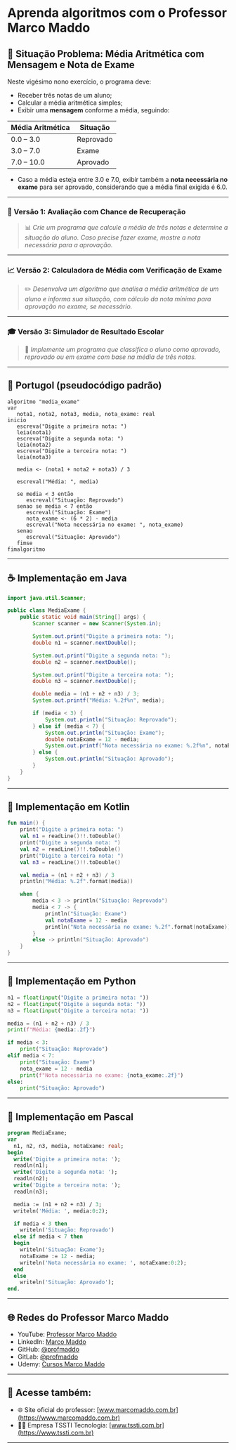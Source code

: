 # Aprenda algoritmos com o Professor Marco Maddo

## 🧠 Situação Problema: Média Aritmética com Mensagem e Nota de Exame

Neste vigésimo nono exercício, o programa deve:

- Receber três notas de um aluno;
- Calcular a média aritmética simples;
- Exibir uma **mensagem** conforme a média, seguindo:

| Média Aritmética | Situação   |
|------------------|------------|
| 0.0 – 3.0        | Reprovado  |
| 3.0 – 7.0        | Exame      |
| 7.0 – 10.0       | Aprovado   |

- Caso a média esteja entre 3.0 e 7.0, exibir também a **nota necessária no exame** para ser aprovado, considerando que a média final exigida é 6.0.

---

### 🧪 Versão 1: Avaliação com Chance de Recuperação
> 📊 *Crie um programa que calcule a média de três notas e determine a situação do aluno. Caso precise fazer exame, mostre a nota necessária para a aprovação.*

---

### 📈 Versão 2: Calculadora de Média com Verificação de Exame
> ✏️ *Desenvolva um algoritmo que analisa a média aritmética de um aluno e informa sua situação, com cálculo da nota mínima para aprovação no exame, se necessário.*

---

### 🎓 Versão 3: Simulador de Resultado Escolar
> 🎯 *Implemente um programa que classifica o aluno como aprovado, reprovado ou em exame com base na média de três notas.*

---

## 💬 Portugol (pseudocódigo padrão)

```portugol
algoritmo "media_exame"
var
   nota1, nota2, nota3, media, nota_exame: real
inicio
   escreva("Digite a primeira nota: ")
   leia(nota1)
   escreva("Digite a segunda nota: ")
   leia(nota2)
   escreva("Digite a terceira nota: ")
   leia(nota3)

   media <- (nota1 + nota2 + nota3) / 3

   escreval("Média: ", media)

   se media < 3 então
      escreval("Situação: Reprovado")
   senao se media < 7 então
      escreval("Situação: Exame")
      nota_exame <- (6 * 2) - media
      escreval("Nota necessária no exame: ", nota_exame)
   senao
      escreval("Situação: Aprovado")
   fimse
fimalgoritmo
```

---

## ☕ Implementação em Java

```java
import java.util.Scanner;

public class MediaExame {
    public static void main(String[] args) {
        Scanner scanner = new Scanner(System.in);

        System.out.print("Digite a primeira nota: ");
        double n1 = scanner.nextDouble();

        System.out.print("Digite a segunda nota: ");
        double n2 = scanner.nextDouble();

        System.out.print("Digite a terceira nota: ");
        double n3 = scanner.nextDouble();

        double media = (n1 + n2 + n3) / 3;
        System.out.printf("Média: %.2f%n", media);

        if (media < 3) {
            System.out.println("Situação: Reprovado");
        } else if (media < 7) {
            System.out.println("Situação: Exame");
            double notaExame = 12 - media;
            System.out.printf("Nota necessária no exame: %.2f%n", notaExame);
        } else {
            System.out.println("Situação: Aprovado");
        }
    }
}
```

---

## 💙 Implementação em Kotlin

```kotlin
fun main() {
    print("Digite a primeira nota: ")
    val n1 = readLine()!!.toDouble()
    print("Digite a segunda nota: ")
    val n2 = readLine()!!.toDouble()
    print("Digite a terceira nota: ")
    val n3 = readLine()!!.toDouble()

    val media = (n1 + n2 + n3) / 3
    println("Média: %.2f".format(media))

    when {
        media < 3 -> println("Situação: Reprovado")
        media < 7 -> {
            println("Situação: Exame")
            val notaExame = 12 - media
            println("Nota necessária no exame: %.2f".format(notaExame))
        }
        else -> println("Situação: Aprovado")
    }
}
```

---

## 🐍 Implementação em Python

```python
n1 = float(input("Digite a primeira nota: "))
n2 = float(input("Digite a segunda nota: "))
n3 = float(input("Digite a terceira nota: "))

media = (n1 + n2 + n3) / 3
print(f"Média: {media:.2f}")

if media < 3:
    print("Situação: Reprovado")
elif media < 7:
    print("Situação: Exame")
    nota_exame = 12 - media
    print(f"Nota necessária no exame: {nota_exame:.2f}")
else:
    print("Situação: Aprovado")
```

---

## 🧙 Implementação em Pascal

```pascal
program MediaExame;
var
  n1, n2, n3, media, notaExame: real;
begin
  write('Digite a primeira nota: ');
  readln(n1);
  write('Digite a segunda nota: ');
  readln(n2);
  write('Digite a terceira nota: ');
  readln(n3);

  media := (n1 + n2 + n3) / 3;
  writeln('Média: ', media:0:2);

  if media < 3 then
    writeln('Situação: Reprovado')
  else if media < 7 then
  begin
    writeln('Situação: Exame');
    notaExame := 12 - media;
    writeln('Nota necessária no exame: ', notaExame:0:2);
  end
  else
    writeln('Situação: Aprovado');
end.
```

---

## 🌐 Redes do Professor Marco Maddo

- YouTube: [Professor Marco Maddo](https://www.youtube.com/@ProfessorMarcoMaddo)
- LinkedIn: [Marco Maddo](https://www.linkedin.com/in/marcomaddo/)
- GitHub: [@profmaddo](https://github.com/profmaddo)
- GitLab: [@profmaddo](https://gitlab.com/profmaddo)
- Udemy: [Cursos Marco Maddo](https://www.udemy.com/user/marcomaddo/)

---

## 🚀 Acesse também:

- 🌐 Site oficial do professor: [www.marcomaddo.com.br](https://www.marcomaddo.com.br)
- 🧑‍💼 Empresa TSSTI Tecnologia: [www.tssti.com.br](https://www.tssti.com.br)

---
